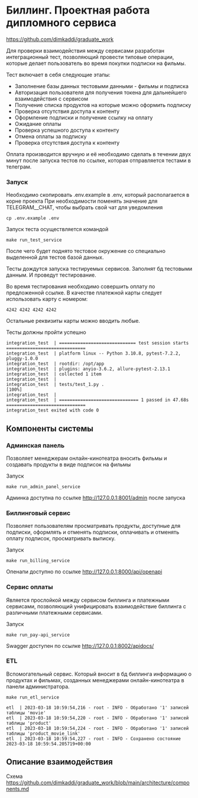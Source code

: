 # Биллинг. Проектная работа дипломного сервиса

https://github.com/dimkaddi/graduate_work

Для проверки взаимодействия между сервисами разработан интеграционный тест, 
позволяющий провести типовые операции, которые делает пользователь во время покупки подписки
на фильмы.

Тест включает в себя следующие этапы:

- Заполнение базы данных тестовыми данными - фильмы и подписка
- Авторизация пользователя для получения токена для дальнейшего взаимодействия с сервисом
- Получение списка продуктов на которые можно оформить подписку
- Проверка отсутствия доступа к контенту
- Оформление подписки и получение ссылку на оплату
- Ожидание оплаты
- Проверка успешного доступа к контенту
- Отмена оплаты за подписку
- Проверка отсутствия доступа к контенту

Оплата производится вручную и её необходимо сделать в течении двух минут после запуска тестов
по ссылке, которая отправляется тестами в телеграм.

### Запуск
Необходимо скопировать .env.example в .env, который располагается в корне проекта
При необходимости поменять значение для TELEGRAM__CHAT, чтобы выбрать свой чат для уведомления

    cp .env.example .env

Запуск теста осуществляется командой

    make run_test_service

После чего будет поднято тестовое окружение со специально выделенной для тестов базой данных.

Тесты дождутся запуска тестируемых сервисов.
Заполнят бд тестовыми данным. 
И проведут тестирование.

Во время тестирования необходимо совершить оплату по предложенной ссылке.
В качестве платежной карты следует использовать карту с номером:
    
    4242 4242 4242 4242

Остальные реквизиты карты можно вводить любые.

Тесты должны пройти успешно
```
integration_test  | ============================= test session starts ==============================
integration_test  | platform linux -- Python 3.10.8, pytest-7.2.2, pluggy-1.0.0
integration_test  | rootdir: /opt/app
integration_test  | plugins: anyio-3.6.2, allure-pytest-2.13.1
integration_test  | collected 1 item
integration_test  | 
integration_test  | tests/test_1.py .                                                        [100%]
integration_test  | 
integration_test  | ============================== 1 passed in 47.68s ==============================
integration_test exited with code 0

```

## Компоненты системы

### Админская панель
Позволяет менеджерам онлайн-кинотеатра вносить фильмы и создавать продукты в виде подписок на фильмы

Запуск

    make run_admin_panel_service

Админка доступна по ссылке http://127.0.0.1:8001/admin после запуска


### Биллинговый сервис
Позволяет пользователям просматривать продукты, доступные для подписки, оформлять и отменять подписки,
оплачивать и отменять оплату подписок, просматривать выписку.

Запуск

    make run_billing_service

Опенапи доступно по ссылке http://127.0.0.1:8000/api/openapi

### Сервис оплаты
Является прослойкой между сервисом биллинга и платежными сервисами, позволяющий унифицировать взаимодействие биллинга
с различными платежными сервисами.

Запуск

    make run_pay-api_service

Swagger доступен по ссылке http://127.0.0.1:8002/apidocs/

### ETL
Вспомогательный сервис. Который вносит в бд биллинга информацию о продуктах и фильмах, 
созданных менеджерами онлайн-кинотеатра в панели администратора.

    make run_etl_service

```
etl  | 2023-03-18 10:59:54,216 - root - INFO - Обработано '1' записей таблицы 'movie'
etl  | 2023-03-18 10:59:54,220 - root - INFO - Обработано '1' записей таблицы 'product'
etl  | 2023-03-18 10:59:54,224 - root - INFO - Обработано '1' записей таблицы 'product_movie_link'
etl  | 2023-03-18 10:59:54,227 - root - INFO - Сохранено состояние 2023-03-18 10:59:54.205719+00:00
```

## Описание взаимодействия
Схема https://github.com/dimkaddi/graduate_work/blob/main/architecture/components.md
